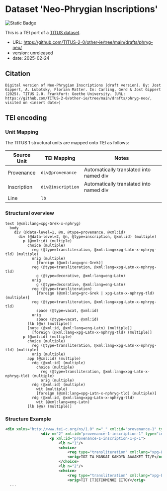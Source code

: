 # Dataset 'Neo-Phrygian Inscriptions'

![Static Badge](https://img.shields.io/badge/TEI_validation-passing-green)

This is a TEI port of a [TITUS dataset](http://titus.uni-frankfurt.de/texte/etcs/phrygian/phryg.htm).

* URL: https://github.com/TITUS-2-0/other-ie/tree/main/drafts/phryg-neo/
* version: unreleased
* date: 2025-02-24

## Citation
```text
Digital version of Neo-Phrygian Inscriptions (draft version). By: Jost Gippert, A. Lubotsky, Florian Matter. In: Carling, Gerd & Jost Gippert (2025). TITUS 2.0. Frankfurt: Goethe University. (URL: https://github.com/TITUS-2-0/other-ie/tree/main/drafts/phryg-neo/, visited on <insert date>)
```

## TEI encoding


### Unit Mapping
The TITUS 1 structural units are mapped onto TEI as follows:

| Source Unit | TEI Mapping | Notes |
|-------------|-------------|-------|
| Provenance | `div@provenance` | Automatically translated into named div |
| Inscription | `div@inscription` | Automatically translated into named div |
| Line | `lb` |  |

### Structural overview
```text
text (@xml:lang=xpg-Grek-x-nphryg)
  body
    div (@data-level=1, @n, @type=provenance, @xml:id)
      div (@data-level=2, @n, @type=inscription, @xml:id) (multiple)
        p (@xml:id) (multiple)
          choice (multiple)
            reg (@type=transliteration, @xml:lang=xpg-Latn-x-nphryg-tld) (multiple)
            orig (multiple)
              [foreign (@xml:lang=grc-Grek)]
            reg (@type=transliteration, @xml:lang=xpg-Latn-x-nphryg-tld)
              g (@type=decorative, @xml:lang=eng-Latn)
            orig
              g (@type=decorative, @xml:lang=eng-Latn)
            reg (@type=transliteration)
              [foreign (@xml:lang=grc-Grek | xpg-Latn-x-nphryg-tld) (multiple)]
            reg (@type=transliteration, @xml:lang=xpg-Latn-x-nphryg-tld)
              space (@type=vacat, @xml:id)
            orig
              space (@type=vacat, @xml:id)
          [lb (@n) (multiple)]
          [note (@xml:id, @xml:lang=eng-Latn) (multiple)]
            [foreign (@xml:lang=xpg-Latn-x-nphryg-tld) (multiple)]
        p (@xml:id) (multiple)
          choice (multiple)
            reg (@type=transliteration, @xml:lang=xpg-Latn-x-nphryg-tld) (multiple)
            orig (multiple)
          app (@xml:id) (multiple)
            rdg (@xml:id) (multiple)
              choice (multiple)
                reg (@type=transliteration, @xml:lang=xpg-Latn-x-nphryg-tld) (multiple)
                orig (multiple)
            rdg (@xml:id) (multiple)
              wit (multiple)
              [foreign (@xml:lang=xpg-Latn-x-nphryg-tld) (multiple)]
            rdg (@xml:id, @xml:lang=xpg-Latn-x-nphryg-tld)
              wit (@xml:lang=eng-Latn)
          [lb (@n) (multiple)]
```

### Structure Example

```xml
<div xmlns="http://www.tei-c.org/ns/1.0" n="_" xml:id="provenance-1" type="provenance" data-level="1">
				<div n="2" xml:id="provenance-1-inscription-1" type="inscription" data-level="2">
					<p xml:id="provenance-1-inscription-1-p-1">
						<lb n="1"/>
						<choice>
							<reg type="transliteration" xml:lang="xpg-Latn-x-nphryg-tld">ios ta mankai kakoun addaket ti/e</reg>
							<orig>ΙΟΣ ΤΑ ΜΑΝΚΑΙ ΚΑΚΟΥΝ ΑΔΔΑΚΕΤ ΤΙ/Ε</orig>
						</choice>
						<lb n="2"/>
						<choice>
							<reg type="transliteration" xml:lang="xpg-Latn-x-nphryg-tld">tit [t]etikmenos eitou</reg>
							<orig>ΤΙΤ [Τ]ΕΤΙΚΜΕΝΟΣ ΕΙΤΟΥ</orig>
  ...
```
